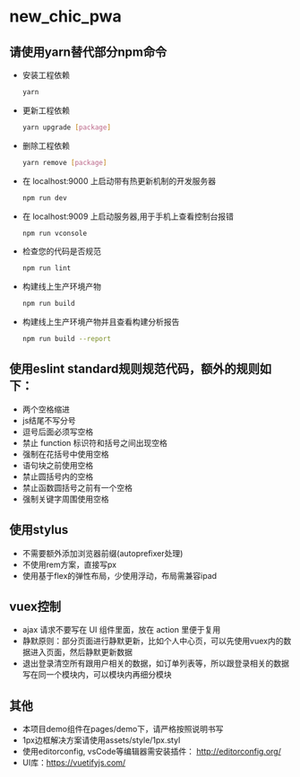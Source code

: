 # new_chic_pwa

## 请使用yarn替代部分npm命令

- 安装工程依赖
  ``` bash
  yarn
  ```
- 更新工程依赖
  ``` bash
  yarn upgrade [package]
  ```
- 删除工程依赖
  ``` bash
  yarn remove [package]
  ```
- 在 localhost:9000 上启动带有热更新机制的开发服务器
  ``` bash
  npm run dev
  ```
- 在 localhost:9009 上启动服务器,用于手机上查看控制台报错
  ``` bash
  npm run vconsole
  ```
- 检查您的代码是否规范
  ``` bash
  npm run lint
  ```
- 构建线上生产环境产物
  ``` bash
  npm run build
  ```
- 构建线上生产环境产物并且查看构建分析报告
  ``` bash
  npm run build --report
  ```

## 使用eslint standard规则规范代码，额外的规则如下：
- 两个空格缩进
- js结尾不写分号
- 逗号后面必须写空格
- 禁止 function 标识符和括号之间出现空格
- 强制在花括号中使用空格
- 语句块之前使用空格
- 禁止圆括号内的空格
- 禁止函数圆括号之前有一个空格
- 强制关键字周围使用空格

## 使用stylus
- 不需要额外添加浏览器前缀(autoprefixer处理)
- 不使用rem方案，直接写px
- 使用基于flex的弹性布局，少使用浮动，布局需兼容ipad

## vuex控制
- ajax 请求不要写在 UI 组件里面，放在 action 里便于复用
- 静默原则：部分页面进行静默更新，比如个人中心页，可以先使用vuex内的数据进入页面，然后静默更新数据
- 退出登录清空所有跟用户相关的数据，如订单列表等，所以跟登录相关的数据写在同一个模块内，可以模块内再细分模块

## 其他
- 本项目demo组件在pages/demo下，请严格按照说明书写
- 1px边框解决方案请使用assets/style/1px.styl
- 使用editorconfig, vsCode等编辑器需安装插件： http://editorconfig.org/
- UI库：https://vuetifyjs.com/
